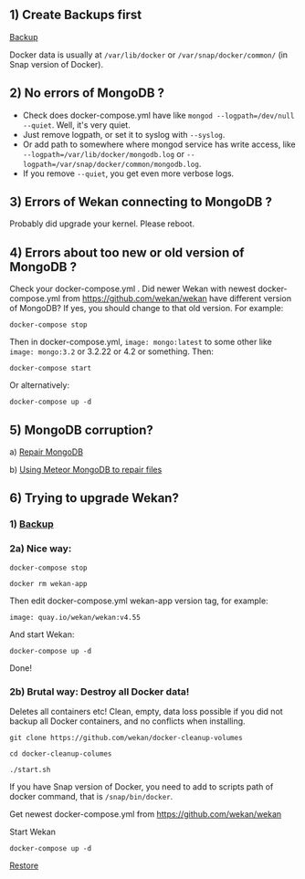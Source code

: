 ## 1) Create Backups first

[Backup](Backup)

Docker data is usually at `/var/lib/docker` or `/var/snap/docker/common/` (in Snap version of Docker).

## 2) No errors of MongoDB ?

- Check does docker-compose.yml have like `mongod --logpath=/dev/null --quiet`. Well, it's very quiet.
- Just remove logpath, or set it to syslog with `--syslog`.
- Or add path to somewhere where mongod service has write access, like `--logpath=/var/lib/docker/mongodb.log` or `--logpath=/var/snap/docker/common/mongodb.log`.
- If you remove `--quiet`, you get even more verbose logs.

## 3) Errors of Wekan connecting to MongoDB ?

Probably did upgrade your kernel. Please reboot.

## 4) Errors about too new or old version of MongoDB ?

Check your docker-compose.yml . Did newer Wekan with newest docker-compose.yml from https://github.com/wekan/wekan have different version of MongoDB? If yes, you should change to that old version. For example:
```
docker-compose stop
```
Then in docker-compose.yml, `image: mongo:latest` to some other like `image: mongo:3.2` or 3.2.22 or 4.2 or something. Then:
```
docker-compose start
```
Or alternatively:
```
docker-compose up -d
```
## 5) MongoDB corruption?

a) [Repair MongoDB](Repair-MongoDB)

b) [Using Meteor MongoDB to repair files](Export-from-Wekan-Sandstorm-grain-.zip-file)

## 6) Trying to upgrade Wekan?

### 1) [Backup](Backup)

### 2a) Nice way:
```
docker-compose stop

docker rm wekan-app
```
Then edit docker-compose.yml wekan-app version tag, for example:
```
image: quay.io/wekan/wekan:v4.55
```
And start Wekan:
```
docker-compose up -d
```
Done!

### 2b) Brutal way: Destroy all Docker data!

Deletes all containers etc! Clean, empty, data loss possible if you did not backup all Docker containers, and no conflicts when installing.
```
git clone https://github.com/wekan/docker-cleanup-volumes

cd docker-cleanup-columes

./start.sh
```
If you have Snap version of Docker, you need to add to scripts path of docker command, that is `/snap/bin/docker`.

Get newest docker-compose.yml from https://github.com/wekan/wekan

Start Wekan
```
docker-compose up -d
```
[Restore](Backup)
